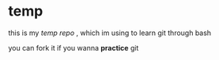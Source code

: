 # temp
this is my *temp repo* , which im using to learn git through bash

you can fork it if you wanna **practice** git
